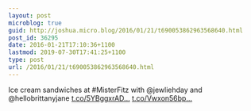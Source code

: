 ```yaml
---
layout: post
microblog: true
guid: http://joshua.micro.blog/2016/01/21/t690053862963568640.html
post_id: 36295
date: 2016-01-21T17:10:36+1100
lastmod: 2019-07-30T17:41:25+1100
type: post
url: /2016/01/21/t690053862963568640.html
---
```

Ice cream sandwiches at #MisterFitz with @jewliehday and @hellobrittanyjane [t.co/5YBggxrAD...](https://t.co/5YBggxrADu) [t.co/Vwxon56bp...](https://t.co/Vwxon56bp8)
